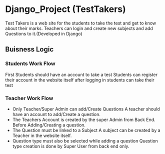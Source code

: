 # Django_Project (TestTakers)
  Test Takers is a web site for the students to take the test and get to know about their marks. Teachers can login and create new subjects and add Questions to it.(Developed in Django)

<h2>Buisness Logic</h2>
<h3>Students Work Flow</h3>
  <p>First Students should have an account to take a test Students can register their account in the website itself after logging in students can take their test</p>

<h3>Teacher Work Flow</h3>
	<ul>
	<li>Only Teacher/Super Admin can add/Create Questions A teacher should have an account to add/Create a question. </li>
	<li>The Teachers Account is created by the super Admin from Back End. Before Adding/Creating a question. </li>
	<li>The Question must be linked to a Subject A subject can be created by a Teacher in the website itself. </li>
	<li>Question type must also be selected while adding a question Question type creation is done by Super User from back end only.</li>
	</ul>
